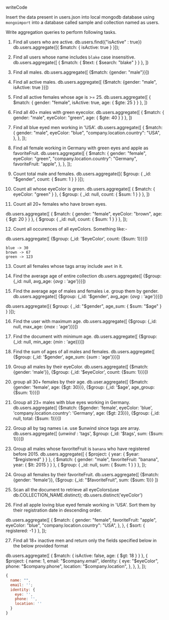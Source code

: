 writeCode

Insert the data present in users.json into local mongodb database using `mongoimport` into a database called sample and collection named as users.

Write aggregation queries to perform following tasks.

1. Find all users who are active.
   db.users.find({"isActive" : true})
   db.users.aggregate([{ $match: { isActive: true } }]);

2. Find all users whose name includes `blake` case insensitive.
   db.users.aggregate([
   { $match: { $text: { $search: "blake" } } },
   ])

3. Find all males.
   db.users.aggregate([ {$match: {gender: "male"}}])

4. Find all active males.
   db.users.aggregate([ {$match: {gender: "male", isActive: true }}])

5. Find all active females whose age is >= 25.
   db.users.aggregate([
   { $match: { gender: "female", isActive: true, age: { $gte: 25 } } },
   ])

6. Find all 40+ males with green eyecolor.
   db.users.aggregate([
   { $match: { gender: "male", eyeColor: "green", age: { $gte: 40 } } },
   ])

7. Find all blue eyed men working in 'USA'.
   db.users.aggregate([
   {
   $match: {
   gender: "male",
   eyeColor: "blue",
   "company.location.country": "USA",
   },
   },
   ]);

8. Find all female working in Germany with green eyes and apple as favoriteFruit.
   db.users.aggregate([
   {
   $match: {
   gender: "female",
   eyeColor: "green",
   "company.location.country": "Germany",
   favoriteFruit: "apple",
   },
   },
   ]);

9. Count total male and females.
   db.users.aggregate([{ $group: { _id: "$gender", count: { $sum: 1 } } }]);

10. Count all whose eyeColor is green.
    db.users.aggregate([
    { $match: { eyeColor: "green" } },
    { $group: { _id: null, count: { $sum: 1 } } },
    ])

11. Count all 20+ females who have brown eyes.

db.users.aggregate([
{ $match: { gender: "female", eyeColor: "brown", age: { $gt: 20 } } },
{ $group: { _id: null, count: { $sum: 1 } } },
]);

12. Count all occurences of all eyeColors.
    Something like:-

db.users.aggregate([ {$group: {_id: '$eyeColor', count: {$sum: 1}}}])

```
blue -> 30
brown -> 67
green -> 123
```

13. Count all females whose tags array include `amet` in it.

14. Find the average age of entire collection
    db.users.aggregate([ {$group: {_id: null, avg_age: {$avg: '$age'}}}])

15. Find the average age of males and females i.e. group them by gender.
    db.users.aggregate([ {$group: {_id: '$gender', avg_age: {$avg: '$age'}}}])

db.users.aggregate([{ $group: { _id: "$gender", age_sum: { $sum: "$age" } } }]);

16. Find the user with maximum age.
    db.users.aggregate([ {$group: {_id: null, max_age: {$max: '$age'}}}])

17. Find the document with minimum age.
    db.users.aggregate([ {$group: {_id: null, min_age: {$min: '$age}}}])

18. Find the sum of ages of all males and females.
    db.users.aggregate([ {$group: {_id: '$gender', age_sum: {$sum: '$age'}}}])

19. Group all males by their eyeColor.
    db.users.aggregate([ {$match: {gender: 'male'}}, {$group: {_id: '$eyeColor', count: {$sum: 1}}}])

20. group all 30+ females by their age.
    db.user.aggregate([ {$match: {gender: 'female', age: {$gt: 30}}}, {$group: {_id: '$age', age_group: {$sum: 1}}}])

21. Group all 23+ males with blue eyes working in Germany.
    db.users.aggregate([ {$match: {$gender: 'female', eyeColor: 'blue', 'company.location.country': 'Germany', age: {$gt: 23}}}, {$group: {_id: null, total: {$sum: 1}}}])

22. Group all by tag names i.e. use \$unwind since tags are array.
    db.users.aggregate([ {$unwind: '$tags', $group: {_id: '$tags', sum: {$sum: 1}}}])

23. Group all males whose favoriteFruit is `banana` who have registered before 2015.
    db.users.aggregate([
    { $project: { year: { $year: "$registered" } } },
    { $match: { gender: "male", favoriteFruit: "banana", year: { $lt: 2015 } } },
    { $group: { _id: null, sum: { $sum: 1 } } },
    ]);

24. Group all females by their favoriteFruit.
    db.users.aggregate([ {$match: {gender: 'female'}}, {$group: {_id: "$favoriteFruit", sum: {$sum: 1}}} ])

25. Scan all the document to retrieve all eyeColors(use db.COLLECTION_NAME.distinct);
    db.users.distinct('eyeColor')

26. Find all apple loving blue eyed female working in 'USA'. Sort them by their registration date in descending order.

db.users.aggregate([
{
$match: {
gender: "female",
favoriteFruit: "apple",
eyeColor: "blue",
"company.location.country": "USA",
},
},
{ $sort: { registered: -1 } },
]);

27. Find all 18+ inactive men and return only the fields specified below in the below provided format

db.users.aggregate([
{ $match: { isActive: false, age: { $gt: 18 } } },
{
$project: {
name: 1,
email: "$company.email",
identity: {
eye: "$eyeColor",
phone: "$company.phone",
location: "$company.location",
},
},
},
]);

```js
{
  name: "",
  email: '';
  identity: {
    eye: '',
    phone: '',
    location: ''
  }
}
```
